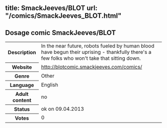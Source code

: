title: SmackJeeves/BLOT
url: "/comics/SmackJeeves_BLOT.html"
---
Dosage comic SmackJeeves/BLOT
-----------------------------------------

<table class="comicinfo">
<tr>
<th>Description</th><td>In the near future, robots fueled by human blood have begun their uprising - thankfully there's a few folks who won't take that sitting down.</td>
</tr>
<tr>
<th>Website</th><td><a href="http://blotcomic.smackjeeves.com/comics/">http://blotcomic.smackjeeves.com/comics/</a></td>
</tr>
<tr>
<th>Genre</th><td>Other</td>
</tr>
<tr>
<th>Language</th><td>English</td>
</tr>
<tr>
<th>Adult content</th><td>no</td>
</tr>
<tr>
<th>Status</th><td>ok on 09.04.2013</td>
</tr>
<tr>
<th>Votes</th><td>0</div></td>
</tr>
</table>
